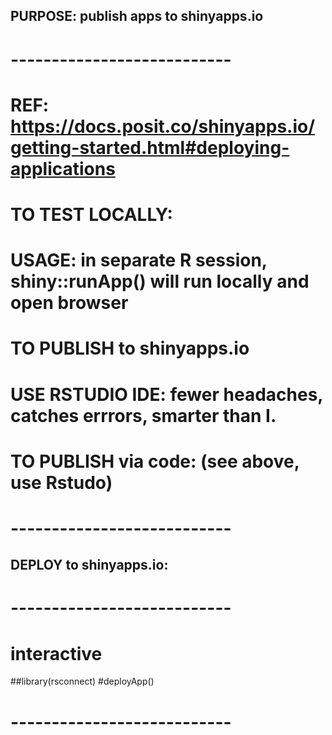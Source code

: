 
##  PURPOSE:    publish apps to shinyapps.io
# ---------------------------
#  REF:    https://docs.posit.co/shinyapps.io/getting-started.html#deploying-applications

#  TO TEST LOCALLY:
#       USAGE:  in separate R session, shiny::runApp() will run locally and open browser

#  TO PUBLISH to shinyapps.io
#       USE RSTUDIO IDE:    fewer headaches, catches errrors, smarter than I.


#  TO PUBLISH via code: (see above, use Rstudo)

# ---------------------------
##  DEPLOY to shinyapps.io:
# ---------------------------
# interactive
##library(rsconnect)
#deployApp()
# ---------------------------

